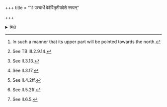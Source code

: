 +++
title = "11 पश्चार्धे वेदेर्वितृतीयदेशे स्फ्यन्"

+++

<details><summary>थिते</summary>

11. In the western half, at the distance of one third of the altar, having kept the Sphya erect crosswise[^1], he orders[^2] the Āgnīdhra: "Do you put down the ladle of the Prokṣaṇī (sprinkling-waters)[^3]; bring forth the sacrificial fuel and the barhis (grass).[^4] cleanse the spoon and the ladles;[^5] string round the waist of the wife of the sacrificer;[^6] come up with ghee”.[^7]  

[^1]: In such a manner that its upper part will be pointed towards the north.   

[^2]: See TB III.2.9.14.  

[^3]: See II.3.13.  

[^4]: See II.3.17.  

[^5]: See II.4.2ff.  

[^6]: See II.5.2ff.  

[^7]: See II.6.5.
</details>
